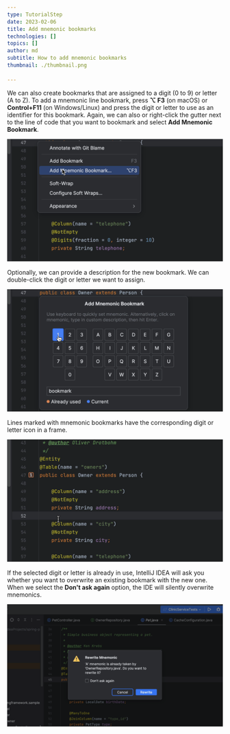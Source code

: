 ```yaml
---
type: TutorialStep
date: 2023-02-06
title: Add mnemonic bookmarks
technologies: []
topics: []
author: md
subtitle: How to add mnemonic bookmarks
thumbnail: ./thumbnail.png

---
```


We can also create bookmarks that are assigned to a digit (0 to 9) or letter (A to Z). To add a mnemonic line bookmark, press **⌥ F3** (on macOS) or **Control+F11** (on Windows/Linux) and press the digit or letter to use as an identifier for this bookmark. Again, we can also or right-click the gutter next to the line of code that you want to bookmark and select **Add Mnemonic Bookmark**.

![Add Mnemonic Bookmark](add-mnemonic-bookmark-menu.png)

Optionally, we can provide a description for the new bookmark. We can double-click the digit or letter we want to assign. 

![Add Mnemonic Bookmark](add-mnemonic-bookmark.png)

Lines marked with mnemonic bookmarks have the corresponding digit or letter icon in a frame.

![Mnemonic Bookmark](mnemonic-bookmark.png)

If the selected digit or letter is already in use, IntelliJ IDEA will ask you whether you want to overwrite an existing bookmark with the new one. When we select the **Don't ask again** option, the IDE will silently overwrite mnemonics.

![Rewrite Mnemonic Bookmark](rewrite-mnemonic.png)
